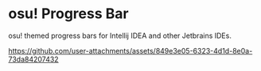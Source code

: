 # osu! Progress Bar

<!-- Plugin description -->
osu! themed progress bars for Intellij IDEA and other Jetbrains IDEs.
<!-- Plugin description end -->



https://github.com/user-attachments/assets/849e3e05-6323-4d1d-8e0a-73da84207432


